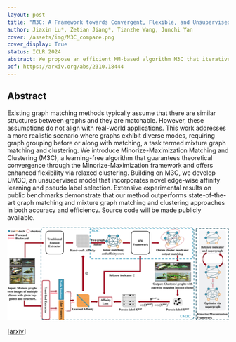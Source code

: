 ```yaml
---
layout: post
title: "M3C: A Framework towards Convergent, Flexible, and Unsupervised Learning of Mixture Graph Matching and Clustering"
author: Jiaxin Lu*, Zetian Jiang*, Tianzhe Wang, Junchi Yan
cover: /assets/img/M3C_compare.png
cover_display: True
status: ICLR 2024
abstract: We propose an efficient MM-based algorithm M3C that iteratively tackling graph matching and clustering problem. Based on M3C, an unsupervised learning model UM3C is further developed which is equipped with our devised edge-wise affinity learning and pseudo label selection techniques. Experimental results on public benchmarks show that our method notably surpasses the state-of-the-art methods in both accuracy and efficiency, where our unsupervised model even exceeds supervised methods.
pdf: https://arxiv.org/abs/2310.18444
---
```


## Abstract

Existing graph matching methods typically assume that there are similar structures between graphs and they are matchable. However, these assumptions do not align with real-world applications. This work addresses a more realistic scenario where graphs exhibit diverse modes, requiring graph grouping before or along with matching, a task termed mixture graph matching and clustering. We introduce Minorize-Maximization Matching and Clustering (M3C), a learning-free algorithm that guarantees theoretical convergence through the Minorize-Maximization framework and offers enhanced flexibility via relaxed clustering. Building on M3C, we develop UM3C, an unsupervised model that incorporates novel edge-wise affinity learning and pseudo label selection. Extensive experimental results on public benchmarks demonstrate that our method outperforms state-of-the-art graph matching and mixture graph matching and clustering approaches in both accuracy and efficiency. Source code will be made publicly available.

![m3c](/assets/img/M3C_UM3C.png)


[[arxiv](https://arxiv.org/abs/2310.18444)]
